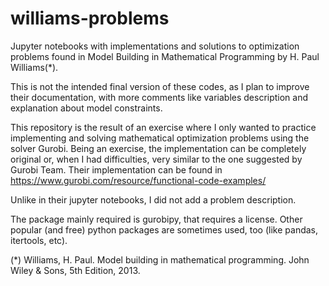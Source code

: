 # williams-problems
Jupyter notebooks with implementations and solutions to optimization problems found in Model Building in Mathematical Programming by H. Paul Williams(*).

This is not the intended final version of these codes, as I plan to improve their documentation, with more comments like variables description and explanation about model constraints. 

This repository is the result of an exercise where I only wanted to practice implementing and solving mathematical optimization problems using the solver Gurobi.
Being an exercise, the implementation can be completely original or, when I had difficulties, very similar to the one suggested by Gurobi Team.
Their implementation can be found in https://www.gurobi.com/resource/functional-code-examples/

Unlike in their jupyter notebooks, I did not add a problem description.

The package mainly required is gurobipy, that requires a license. Other popular (and free) python packages are sometimes used, too (like pandas, itertools, etc).

(*) Williams, H. Paul. Model building in mathematical programming. John Wiley & Sons, 5th Edition, 2013.
